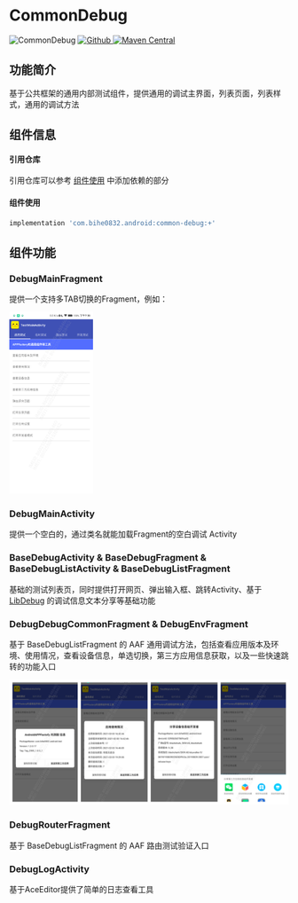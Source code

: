 # CommonDebug

![CommonDebug](https://img.shields.io/badge/AndroidAppFactory-CommonDebug-brightgreen)
[ ![Github](https://img.shields.io/badge/Github-CommonDebug-brightgreen?style=social) ](https://github.com/bihe0832/AndroidAppFactory/tree/master/CommonDebug)
[ ![Maven Central](https://img.shields.io/maven-central/v/com.bihe0832.android/common-debug) ](https://search.maven.org/artifact/com.bihe0832.android/common-debug)


## 功能简介

基于公共框架的通用内部测试组件，提供通用的调试主界面，列表页面，列表样式，通用的调试方法

## 组件信息

#### 引用仓库

引用仓库可以参考 [组件使用](./../start.md) 中添加依赖的部分

#### 组件使用

```groovy
implementation 'com.bihe0832.android:common-debug:+'
```

## 组件功能

### DebugMainFragment

提供一个支持多TAB切换的Fragment，例如：

<img src="./common-debug/DebugMainFragment.png" width="30%"/>

### DebugMainActivity

提供一个空白的，通过类名就能加载Fragment的空白调试 Activity

### BaseDebugActivity & BaseDebugFragment & BaseDebugListActivity & BaseDebugListFragment

基础的测试列表页，同时提供打开网页、弹出输入框、跳转Activity、基于 [LibDebug](./../libs/noui/lib-debug.md) 的调试信息文本分享等基础功能

### DebugDebugCommonFragment & DebugEnvFragment

基于 BaseDebugListFragment 的 AAF 通用调试方法，包括查看应用版本及环境、使用情况，查看设备信息，单选切换，第三方应用信息获取，以及一些快速跳转的功能入口

<img src="./common-debug/DebugCommonFragment.png" />

### DebugRouterFragment

基于 BaseDebugListFragment 的 AAF 路由测试验证入口

### DebugLogActivity

基于AceEditor提供了简单的日志查看工具
